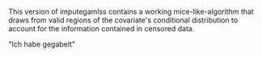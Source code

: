 This version of imputegamlss contains a working mice-like-algorithm that draws from valid regions of the covariate's conditional distribution to account for the information contained in censored data.

"Ich habe gegabelt"
